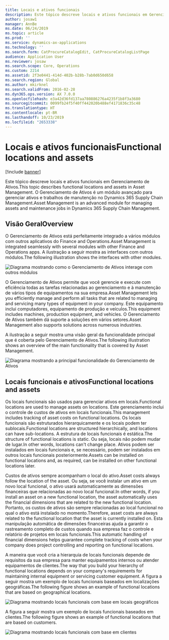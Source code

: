 ```yaml
---
title: Locais e ativos funcionais
description: Este tópico descreve locais e ativos funcionais em Gerenciamento de Ativos. O Gerenciamento de Ativos é um módulo avançado para gerenciar ativos e trabalhos de manutenção no Dynamics 365 Supply Chain Management.
author: josaw1
manager: AnnBe
ms.date: 06/24/2019
ms.topic: article
ms.prod: ''
ms.service: dynamics-ax-applications
ms.technology: ''
ms.search.form: CatProcureCatalogEdit, CatProcureCatalogListPage
audience: Application User
ms.reviewer: josaw
ms.search.scope: Core, Operations
ms.custom: 2214
ms.assetid: 2f3e0441-414d-402b-b28b-7ab0d650d658
ms.search.region: Global
ms.author: mkirknel
ms.search.validFrom: 2016-02-28
ms.dyn365.ops.version: AX 7.0.0
ms.openlocfilehash: e3a42d36fd137aa780886276a4235f1b8f3a3680
ms.sourcegitcommit: 0099fb24f5f40ff442020b488ef4171836c35c48
ms.translationtype: HT
ms.contentlocale: pt-BR
ms.lasthandoff: 10/23/2019
ms.locfileid: "2653338"
---
```

# <a name="functional-locations-and-assets"></a><span data-ttu-id="f3861-104">Locais e ativos funcionais</span><span class="sxs-lookup"><span data-stu-id="f3861-104">Functional locations and assets</span></span>

[!include [banner](../../includes/banner.md)]

 

<span data-ttu-id="f3861-105">Este tópico descreve locais e ativos funcionais em Gerenciamento de Ativos.</span><span class="sxs-lookup"><span data-stu-id="f3861-105">This topic describes functional locations and assets in Asset Management.</span></span> <span data-ttu-id="f3861-106">O Gerenciamento de Ativos é um módulo avançado para gerenciar ativos e trabalhos de manutenção no Dynamics 365 Supply Chain Management.</span><span class="sxs-lookup"><span data-stu-id="f3861-106">Asset Management is an advanced module for managing assets and maintenance jobs in Dynamics 365 Supply Chain Management.</span></span>

## <a name="overview"></a><span data-ttu-id="f3861-107">Visão Geral</span><span class="sxs-lookup"><span data-stu-id="f3861-107">Overview</span></span>

<span data-ttu-id="f3861-108">O Gerenciamento de Ativos está perfeitamente integrado a vários módulos com outros aplicativos do Finance and Operations.</span><span class="sxs-lookup"><span data-stu-id="f3861-108">Asset Management is integrated seamlessly with several modules with other Finance and Operations apps.</span></span> <span data-ttu-id="f3861-109">A ilustração a seguir mostra as interfaces com outros módulos.</span><span class="sxs-lookup"><span data-stu-id="f3861-109">The following illustration shows the interfaces with other modules.</span></span>

![Diagrama mostrando como o Gerenciamento de Ativos interage com outros módulos](media/01-overview-image.png)

<span data-ttu-id="f3861-111">O Gerenciamento de Ativos permite que você gerencie e execute com eficiência todas as tarefas relacionadas ao gerenciamento e à manutenção de vários tipos de equipamentos na sua empresa.</span><span class="sxs-lookup"><span data-stu-id="f3861-111">Asset Management lets you efficiently manage and perform all tasks that are related to managing and servicing many types of equipment in your company.</span></span> <span data-ttu-id="f3861-112">Este equipamento inclui computadores, equipamento de produção e veículos.</span><span class="sxs-lookup"><span data-stu-id="f3861-112">This equipment includes machines, production equipment, and vehicles.</span></span> <span data-ttu-id="f3861-113">O Gerenciamento de Ativos também dá suporte a soluções em vários setores.</span><span class="sxs-lookup"><span data-stu-id="f3861-113">Asset Management also supports solutions across numerous industries.</span></span>

<span data-ttu-id="f3861-114">A ilustração a seguir mostra uma visão geral da funcionalidade principal que é coberta pelo Gerenciamento de Ativos.</span><span class="sxs-lookup"><span data-stu-id="f3861-114">The following illustration shows an overview of the main functionality that is covered by Asset Management.</span></span>

![Diagrama mostrando a principal funcionalidade do Gerenciamento de Ativos](media/02-overview-image.png)

## <a name="functional-locations-and-assets"></a><span data-ttu-id="f3861-116">Locais funcionais e ativos</span><span class="sxs-lookup"><span data-stu-id="f3861-116">Functional locations and assets</span></span>

<span data-ttu-id="f3861-117">Os locais funcionais são usados para gerenciar ativos em locais.</span><span class="sxs-lookup"><span data-stu-id="f3861-117">Functional locations are used to manage assets on locations.</span></span> <span data-ttu-id="f3861-118">Este gerenciamento inclui o controle de custos de ativos em locais funcionais.</span><span class="sxs-lookup"><span data-stu-id="f3861-118">This management includes tracking of asset costs on functional locations.</span></span> <span data-ttu-id="f3861-119">Os locais funcionais são estruturados hierarquicamente e os locais podem ter sublocais.</span><span class="sxs-lookup"><span data-stu-id="f3861-119">Functional locations are structured hierarchically, and locations can have sub-locations.</span></span> <span data-ttu-id="f3861-120">A estrutura de locais funcionais é estática.</span><span class="sxs-lookup"><span data-stu-id="f3861-120">The structure of functional locations is static.</span></span> <span data-ttu-id="f3861-121">Ou seja, locais não podem mudar de lugar.</span><span class="sxs-lookup"><span data-stu-id="f3861-121">In other words, locations can't change place.</span></span> <span data-ttu-id="f3861-122">Ativos podem ser instalados em locais funcionais e, se necessário, podem ser instalados em outros locais funcionais posteriormente.</span><span class="sxs-lookup"><span data-stu-id="f3861-122">Assets can be installed on functional locations and, as required, can be installed on other functional locations later.</span></span>

<span data-ttu-id="f3861-123">Custos de ativos sempre acompanham o local do ativo.</span><span class="sxs-lookup"><span data-stu-id="f3861-123">Asset costs always follow the location of the asset.</span></span> <span data-ttu-id="f3861-124">Ou seja, se você instalar um ativo em um novo local funcional, o ativo usará automaticamente as dimensões financeiras que relacionadas ao novo local funcional.</span><span class="sxs-lookup"><span data-stu-id="f3861-124">In other words, if you install an asset on a new functional location, the asset automatically uses the financial dimensions that are related to the new functional location.</span></span> <span data-ttu-id="f3861-125">Portanto, os custos de ativos são sempre relacionadas ao local funcional no qual o ativo está instalado no momento.</span><span class="sxs-lookup"><span data-stu-id="f3861-125">Therefore, asset costs are always related to the functional location that the asset is  currently installed on.</span></span> <span data-ttu-id="f3861-126">Esta manipulação automática de dimensões financeiras ajuda a garantir o rastreamento completo de custos quando sua empresa faz o controle e relatório de projetos em locais funcionais.</span><span class="sxs-lookup"><span data-stu-id="f3861-126">This automatic handling of financial dimensions helps guarantee complete tracking of costs when your company does project controlling and reporting on functional locations.</span></span>

<span data-ttu-id="f3861-127">A maneira que você cria a hierarquia de locais funcionais depende de requisitos da sua empresa para manter equipamentos internos ou atender equipamentos de clientes.</span><span class="sxs-lookup"><span data-stu-id="f3861-127">The way that you build your hierarchy of functional locations depends on your company's requirements for maintaining internal equipment or servicing customer equipment.</span></span> <span data-ttu-id="f3861-128">A figura a seguir mostra um exemplo de locais funcionais baseados em localizações geográficas.</span><span class="sxs-lookup"><span data-stu-id="f3861-128">The following figure shows an example of functional locations that are based on geographical locations.</span></span>

![Diagrama mostrando locais funcionais com base em locais geográficos](media/03-overview-image.png)

<span data-ttu-id="f3861-130">A figura a seguir mostra um exemplo de locais funcionais baseados em clientes.</span><span class="sxs-lookup"><span data-stu-id="f3861-130">The following figure shows an example of functional locations that are based on customers.</span></span>

![Diagrama mostrando locais funcionais com base em clientes](media/04-overview-image.png)
